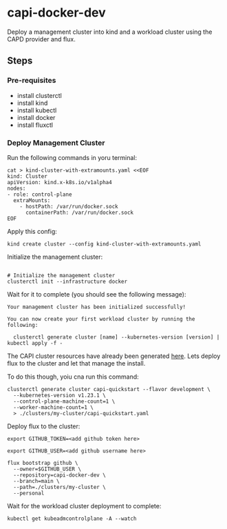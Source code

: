 # capi-docker-dev

Deploy a management cluster into kind and a workload cluster using the CAPD provider and flux.

## Steps

### Pre-requisites

- install clusterctl
- install kind
- install kubectl
- install docker
- install fluxctl

### Deploy Management Cluster

Run the following commands in yoru terminal:

```
cat > kind-cluster-with-extramounts.yaml <<EOF
kind: Cluster
apiVersion: kind.x-k8s.io/v1alpha4
nodes:
- role: control-plane
  extraMounts:
    - hostPath: /var/run/docker.sock
      containerPath: /var/run/docker.sock
EOF
```

Apply this config:

```
kind create cluster --config kind-cluster-with-extramounts.yaml
```

Initialize the management cluster:

```

# Initialize the management cluster
clusterctl init --infrastructure docker
```

Wait for it to complete (you should see the following message):

```
Your management cluster has been initialized successfully!

You can now create your first workload cluster by running the following:

  clusterctl generate cluster [name] --kubernetes-version [version] | kubectl apply -f -
```

The CAPI cluster resources have already been generated [here](./clusters/my-cluster/). Lets deploy flux to the cluster and let that manage the install.

To do this though, yoiu cna run this command:

```
clusterctl generate cluster capi-quickstart --flavor development \
  --kubernetes-version v1.23.1 \
  --control-plane-machine-count=1 \
  --worker-machine-count=1 \
  > ./clusters/my-cluster/capi-quickstart.yaml
```

Deploy flux to the cluster:

```
export GITHUB_TOKEN=<add github token here>

export GITHUB_USER=<add github username here>

flux bootstrap github \
  --owner=$GITHUB_USER \
  --repository=capi-docker-dev \
  --branch=main \
  --path=./clusters/my-cluster \
  --personal
```

Wait for the workload cluster deployment to complete:

```
kubectl get kubeadmcontrolplane -A --watch  
```